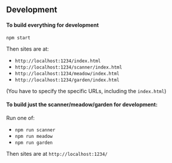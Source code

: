## Development

#### To build everything for development

`npm start`

Then sites are at:
- `http://localhost:1234/index.html` 
- `http://localhost:1234/scanner/index.html`
- `http://localhost:1234/meadow/index.html`
- `http://localhost:1234/garden/index.html` 

(You have to specify the specific URLs, including the `index.html`)


#### To build just the scanner/meadow/garden for development:

Run one of:
- `npm run scanner`
- `npm run meadow`
- `npm run garden`

Then sites are at `http://localhost:1234/`
